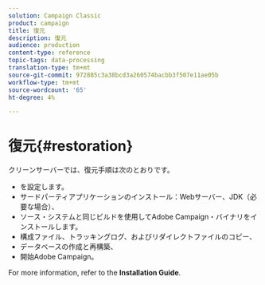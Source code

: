 ```yaml
---
solution: Campaign Classic
product: campaign
title: 復元
description: 復元
audience: production
content-type: reference
topic-tags: data-processing
translation-type: tm+mt
source-git-commit: 972885c3a38bcd3a260574bacbb3f507e11ae05b
workflow-type: tm+mt
source-wordcount: '65'
ht-degree: 4%

---
```



# 復元{#restoration}

クリーンサーバーでは、復元手順は次のとおりです。

* を設定します。
* サードパーティアプリケーションのインストール：Webサーバー、JDK（必要な場合）、
* ソース・システムと同じビルドを使用してAdobe Campaign・バイナリをインストールします。
* 構成ファイル、トラッキングログ、およびリダイレクトファイルのコピー、
* データベースの作成と再構築、
* 開始Adobe Campaign。

For more information, refer to the **Installation Guide**.

